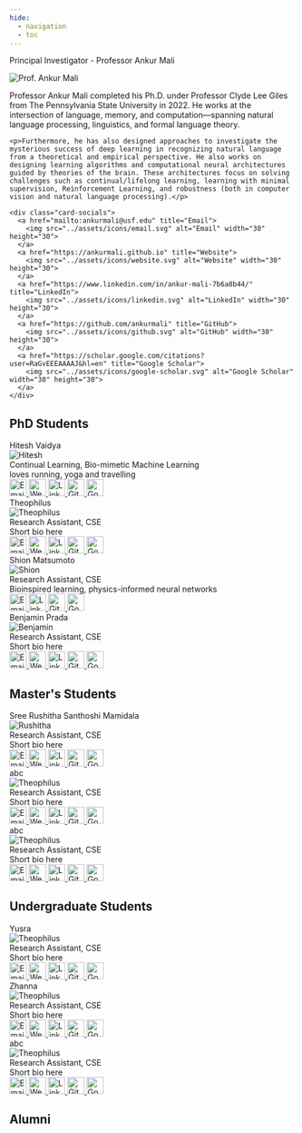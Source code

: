 ```yaml
---
hide:
  - navigation
  - toc
---
```


<p class = "heading" >Principal Investigator - Professor Ankur Mali</p>

<!-- ![Prof. Ankur Mali](assets/images/Ankur_Mali.jpg){ align=left width="300" height="400"} -->

<!-- ### Prof. Ankur Mali -->
<!-- <div class="profile-container ankur-mali-profile">

Prof. Ankur Mali completed his Ph.D. under Prof. Clyde Lee Giles from The Pennsylvania State University in 2022. He works at the intersection of language, memory, and computation—spanning Natural Language Processing (NLP), linguistics, and formal language theory. 

Furthermore, he has also designed approaches to investigate the mysterious success of deep learning in recognizing natural language from a theoretical and empirical perspective. He also works on designing learning algorithms and computational neural architectures guided by theories of the brain. These architectures focus on solving challenges such as continual/lifelong learning, learning with minimal supervision, Reinforcement Learning, and robustness (both in computer vision and natural language processing).

</div> -->

<div class="profile-container ankur-mali-profile">
  <img src="../assets/images/people/Ankur_Mali.jpg" alt="Prof. Ankur Mali" class="profile-image">
  <div class="profile-content">
    <p>Professor Ankur Mali completed his Ph.D. under Professor Clyde Lee Giles from The Pennsylvania State University in 2022. He works at the intersection of language, memory, and computation—spanning natural language processing, linguistics, and formal language theory.</p>
    
    <p>Furthermore, he has also designed approaches to investigate the mysterious success of deep learning in recognizing natural language from a theoretical and empirical perspective. He also works on designing learning algorithms and computational neural architectures guided by theories of the brain. These architectures focus on solving challenges such as continual/lifelong learning, learning with minimal supervision, Reinforcement Learning, and robustness (both in computer vision and natural language processing).</p>
    
    <div class="card-socials">
      <a href="mailto:ankurmali@usf.edu" title="Email">
        <img src="../assets/icons/email.svg" alt="Email" width="30" height="30">
      </a>
      <a href="https://ankurmali.github.io" title="Website">
        <img src="../assets/icons/website.svg" alt="Website" width="30" height="30">
      </a>
      <a href="https://www.linkedin.com/in/ankur-mali-7b6a8b44/" title="LinkedIn">
        <img src="../assets/icons/linkedin.svg" alt="LinkedIn" width="30" height="30">
      </a>
      <a href="https://github.com/ankurmali" title="GitHub">
        <img src="../assets/icons/github.svg" alt="GitHub" width="30" height="30">
      </a>
      <a href="https://scholar.google.com/citations?user=RaGvEEEAAAAJ&hl=en" title="Google Scholar">
        <img src="../assets/icons/google-scholar.svg" alt="Google Scholar" width="30" height="30">
      </a>
    </div>
  </div>
</div>

<div style="clear: both;"></div>

<!-- ![Mali](https://ankurmali.github.io/images/Ankur_Mali_1.jpg){ align=left width="400" height="200" }

Dr. Ankur Mali completed his Ph.D. under Prof. Clyde Lee Giles from The
Pennsylvania State University in 2022. He works at the intersection of
language, memory, and computation—spanning Natural Language Processing (NLP),
linguistics, and formal language theory. Furthermore, he has also designed
approaches to investigate the mysterious success of deep learning in
recognizing natural language from a theoretical and empirical perspective. He
also works on designing learning algorithms and computational neural
architectures guided by theories of the brain. These architectures focus on
solving challenges such as continual/lifelong learning, learning with minimal
supervision, Reinforcement Learning, and robustness (both in computer vision
and natural language processing). -->

## PhD Students

<div class="grid cards" markdown>

<div class="card">
  <div class="card-name">Hitesh Vaidya</div>
  <div class="card-divider"></div>
  <img src="../assets/images/people/hitesh.jpg" alt="Hitesh" class="card-image">
  <div class="card-bio">
    Continual Learning, Bio-mimetic Machine Learning <br>
    loves running, yoga and travelling
  </div>
  <div class="card-socials">
    <a href="mailto:hvaidya@usf.edu" title="Email">
      <img src="../assets/icons/email.svg" alt="Email" width="30" height="30">
    </a>
    <a href="https://hiteshvaidya.github.io" title="Website"> <!-- website link -->
      <img src="../assets/icons/website.svg" alt="Website" width="30" height="30">
    </a>
    <a href="https://www.linkedin.com/in/hiteshuv/" title="LinkedIn">
      <img src="../assets/icons/linkedin.svg" alt="LinkedIn" width="30" height="30">
    </a>
    <a href="https://github.com/hiteshvaidya" title="GitHub">
      <img src="../assets/icons/github.svg" alt="GitHub" width="30" height="30">
    </a>
    <a href="https://scholar.google.com/citations?user=_kpePHMAAAAJ&hl=en&authuser=1" title="Google Scholar">
      <img src="../assets/icons/google-scholar.svg" alt="Google Scholar" width="30" height="30">
    </a>
  </div>
</div>

<div class="card">
  <div class="card-name">Theophilus</div>
  <div class="card-divider"></div>
  <img src="https://dummyimage.com/400x400/eee/aaa" alt="Theophilus" class="card-image">
  <div class="card-bio">
    Research Assistant, CSE<br>
    Short bio here
  </div>
  <div class="card-socials">
    <a href="mailto:email@usf.edu" title="Email">
      <img src="../assets/icons/email.svg" alt="Email" width="30" height="30">
    </a>
    <a href="https://yourwebsite.com" title="Website">
      <img src="../assets/icons/website.svg" alt="Website" width="30" height="30">
    </a>
    <a href="https://linkedin.com/in/yourprofile" title="LinkedIn">
      <img src="../assets/icons/linkedin.svg" alt="LinkedIn" width="30" height="30">
    </a>
    <a href="https://github.com/yourprofile" title="GitHub">
      <img src="../assets/icons/github.svg" alt="GitHub" width="30" height="30">
    </a>
    <a href="https://scholar.google.com/citations?user=yourprofile" title="Google Scholar">
      <img src="../assets/icons/google-scholar.svg" alt="Google Scholar" width="30" height="30">
    </a>
  </div>
</div>

<div class="card">
  <div class="card-name">Shion Matsumoto</div>
  <div class="card-divider"></div>
  <img src="../assets/images/people/shion_matsumoto.jpg" alt="Shion" class="card-image">
  <div class="card-bio">
    Research Assistant, CSE<br>
    Bioinspired learning, physics-informed neural networks
  </div>
  <div class="card-socials">
    <a href="mailto:matsumoto@usf.edu" title="Email">
      <img src="../assets/icons/email.svg" alt="Email" width="30" height="30">
    </a>
    <!--<a href="https://yourwebsite.com" title="Website">-->
    <!--  <img src="../assets/icons/website.svg" alt="Website" width="30" height="30">-->
    <!--</a>-->
    <a href="https://linkedin.com/in/shion-matsumoto" title="LinkedIn">
      <img src="../assets/icons/linkedin.svg" alt="LinkedIn" width="30" height="30">
    </a>
    <a href="https://github.com/matsumotosan" title="GitHub">
      <img src="../assets/icons/github.svg" alt="GitHub" width="30" height="30">
    </a>
    <a href="https://scholar.google.com/citations?user=tu2K8tkAAAAJ&hl=en" title="Google Scholar">
      <img src="../assets/icons/google-scholar.svg" alt="Google Scholar" width="30" height="30">
    </a>
  </div>
</div>

<div class="card">
  <div class="card-name">Benjamin Prada</div>
  <div class="card-divider"></div>
  <img src="https://dummyimage.com/400x400/eee/aaa" alt="Benjamin" class="card-image">
  <div class="card-bio">
    Research Assistant, CSE<br>
    Short bio here
  </div>
  <div class="card-socials">
    <a href="mailto:email@usf.edu" title="Email">
      <img src="../assets/icons/email.svg" alt="Email" width="30" height="30">
    </a>
    <a href="https://yourwebsite.com" title="Website">
      <img src="../assets/icons/website.svg" alt="Website" width="30" height="30">
    </a>
    <a href="https://linkedin.com/in/yourprofile" title="LinkedIn">
      <img src="../assets/icons/linkedin.svg" alt="LinkedIn" width="30" height="30">
    </a>
    <a href="https://github.com/yourprofile" title="GitHub">
      <img src="../assets/icons/github.svg" alt="GitHub" width="30" height="30">
    </a>
    <a href="https://scholar.google.com/citations?user=yourprofile" title="Google Scholar">
      <img src="../assets/icons/google-scholar.svg" alt="Google Scholar" width="30" height="30">
    </a>
  </div>
</div>

</div>


## Master's Students

<div class="grid cards" markdown>

<div class="card">
  <div class="card-name">Sree Rushitha Santhoshi Mamidala</div>
  <div class="card-divider"></div>
  <img src="../assets/images/people/rushitha.jpg" alt="Rushitha" class="card-image">
  <div class="card-bio">
    Research Assistant, CSE<br>
    Short bio here
  </div>
  <div class="card-socials">
    <a href="mailto:sreerushitha@usf.edu" title="Email">
      <img src="../assets/icons/email.svg" alt="Email" width="30" height="30">
    </a>
    <a href="https://yourwebsite.com" title="Website">
      <img src="../assets/icons/website.svg" alt="Website" width="30" height="30">
    </a>
    <a href="https://www.linkedin.com/in/sree-rushitha-mamidala/" title="LinkedIn">
      <img src="../assets/icons/linkedin.svg" alt="LinkedIn" width="30" height="30">
    </a>
    <a href="https://github.com/yourprofile" title="GitHub">
      <img src="../assets/icons/github.svg" alt="GitHub" width="30" height="30">
    </a>
    <a href="https://scholar.google.com/citations?user=yourprofile" title="Google Scholar">
      <img src="../assets/icons/google-scholar.svg" alt="Google Scholar" width="30" height="30">
    </a>
  </div>
</div>

<div class="card">
  <div class="card-name">abc</div>
  <div class="card-divider"></div>
  <img src="https://dummyimage.com/400x400/eee/aaa" alt="Theophilus" class="card-image">
  <div class="card-bio">
    Research Assistant, CSE<br>
    Short bio here
  </div>
  <div class="card-socials">
    <a href="mailto:email@usf.edu" title="Email">
      <img src="../assets/icons/email.svg" alt="Email" width="30" height="30">
    </a>
    <a href="https://yourwebsite.com" title="Website">
      <img src="../assets/icons/website.svg" alt="Website" width="30" height="30">
    </a>
    <a href="https://linkedin.com/in/yourprofile" title="LinkedIn">
      <img src="../assets/icons/linkedin.svg" alt="LinkedIn" width="30" height="30">
    </a>
    <a href="https://github.com/yourprofile" title="GitHub">
      <img src="../assets/icons/github.svg" alt="GitHub" width="30" height="30">
    </a>
    <a href="https://scholar.google.com/citations?user=yourprofile" title="Google Scholar">
      <img src="../assets/icons/google-scholar.svg" alt="Google Scholar" width="30" height="30">
    </a>
  </div>
</div>

<div class="card">
  <div class="card-name">abc</div>
  <div class="card-divider"></div>
  <img src="https://dummyimage.com/400x400/eee/aaa" alt="Theophilus" class="card-image">
  <div class="card-bio">
    Research Assistant, CSE<br>
    Short bio here
  </div>
  <div class="card-socials">
    <a href="mailto:email@usf.edu" title="Email">
      <img src="../assets/icons/email.svg" alt="Email" width="30" height="30">
    </a>
    <a href="https://yourwebsite.com" title="Website">
      <img src="../assets/icons/website.svg" alt="Website" width="30" height="30">
    </a>
    <a href="https://linkedin.com/in/yourprofile" title="LinkedIn">
      <img src="../assets/icons/linkedin.svg" alt="LinkedIn" width="30" height="30">
    </a>
    <a href="https://github.com/yourprofile" title="GitHub">
      <img src="../assets/icons/github.svg" alt="GitHub" width="30" height="30">
    </a>
    <a href="https://scholar.google.com/citations?user=yourprofile" title="Google Scholar">
      <img src="../assets/icons/google-scholar.svg" alt="Google Scholar" width="30" height="30">
    </a>
  </div>
</div>

</div>


## Undergraduate Students

<div class="grid cards" markdown>

<div class="card">
  <div class="card-name">Yusra</div>
  <div class="card-divider"></div>
  <img src="https://dummyimage.com/400x400/eee/aaa" alt="Theophilus" class="card-image">
  <div class="card-bio">
    Research Assistant, CSE<br>
    Short bio here
  </div>
  <div class="card-socials">
    <a href="mailto:email@usf.edu" title="Email">
      <img src="../assets/icons/email.svg" alt="Email" width="30" height="30">
    </a>
    <a href="https://yourwebsite.com" title="Website">
      <img src="../assets/icons/website.svg" alt="Website" width="30" height="30">
    </a>
    <a href="https://linkedin.com/in/yourprofile" title="LinkedIn">
      <img src="../assets/icons/linkedin.svg" alt="LinkedIn" width="30" height="30">
    </a>
    <a href="https://github.com/yourprofile" title="GitHub">
      <img src="../assets/icons/github.svg" alt="GitHub" width="30" height="30">
    </a>
    <a href="https://scholar.google.com/citations?user=yourprofile" title="Google Scholar">
      <img src="../assets/icons/google-scholar.svg" alt="Google Scholar" width="30" height="30">
    </a>
  </div>
</div>

<div class="card">
  <div class="card-name">Zhanna</div>
  <div class="card-divider"></div>
  <img src="https://dummyimage.com/400x400/eee/aaa" alt="Theophilus" class="card-image">
  <div class="card-bio">
    Research Assistant, CSE<br>
    Short bio here
  </div>
  <div class="card-socials">
    <a href="mailto:email@usf.edu" title="Email">
      <img src="../assets/icons/email.svg" alt="Email" width="30" height="30">
    </a>
    <a href="https://yourwebsite.com" title="Website">
      <img src="../assets/icons/website.svg" alt="Website" width="30" height="30">
    </a>
    <a href="https://linkedin.com/in/yourprofile" title="LinkedIn">
      <img src="../assets/icons/linkedin.svg" alt="LinkedIn" width="30" height="30">
    </a>
    <a href="https://github.com/yourprofile" title="GitHub">
      <img src="../assets/icons/github.svg" alt="GitHub" width="30" height="30">
    </a>
    <a href="https://scholar.google.com/citations?user=yourprofile" title="Google Scholar">
      <img src="../assets/icons/google-scholar.svg" alt="Google Scholar" width="30" height="30">
    </a>
  </div>
</div>

<div class="card">
  <div class="card-name">abc</div>
  <div class="card-divider"></div>
  <img src="https://dummyimage.com/400x400/eee/aaa" alt="Theophilus" class="card-image">
  <div class="card-bio">
    Research Assistant, CSE<br>
    Short bio here
  </div>
  <div class="card-socials">
    <a href="mailto:email@usf.edu" title="Email">
      <img src="../assets/icons/email.svg" alt="Email" width="30" height="30">
    </a>
    <a href="https://yourwebsite.com" title="Website">
      <img src="../assets/icons/website.svg" alt="Website" width="30" height="30">
    </a>
    <a href="https://linkedin.com/in/yourprofile" title="LinkedIn">
      <img src="../assets/icons/linkedin.svg" alt="LinkedIn" width="30" height="30">
    </a>
    <a href="https://github.com/yourprofile" title="GitHub">
      <img src="../assets/icons/github.svg" alt="GitHub" width="30" height="30">
    </a>
    <a href="https://scholar.google.com/citations?user=yourprofile" title="Google Scholar">
      <img src="../assets/icons/google-scholar.svg" alt="Google Scholar" width="30" height="30">
    </a>
  </div>
</div>


</div>

## Alumni
